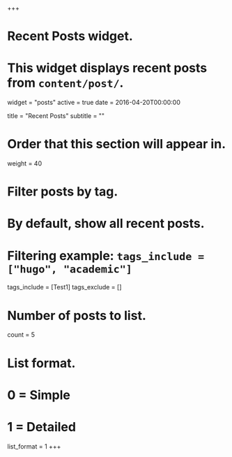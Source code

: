 +++
# Recent Posts widget.
# This widget displays recent posts from `content/post/`.
widget = "posts"
active = true
date = 2016-04-20T00:00:00

title = "Recent Posts"
subtitle = ""

# Order that this section will appear in.
weight = 40

# Filter posts by tag.
#  By default, show all recent posts.
#  Filtering example: `tags_include = ["hugo", "academic"]`
tags_include = [Test1]
tags_exclude = []

# Number of posts to list.
count = 5

# List format.
#   0 = Simple
#   1 = Detailed
list_format = 1
+++


